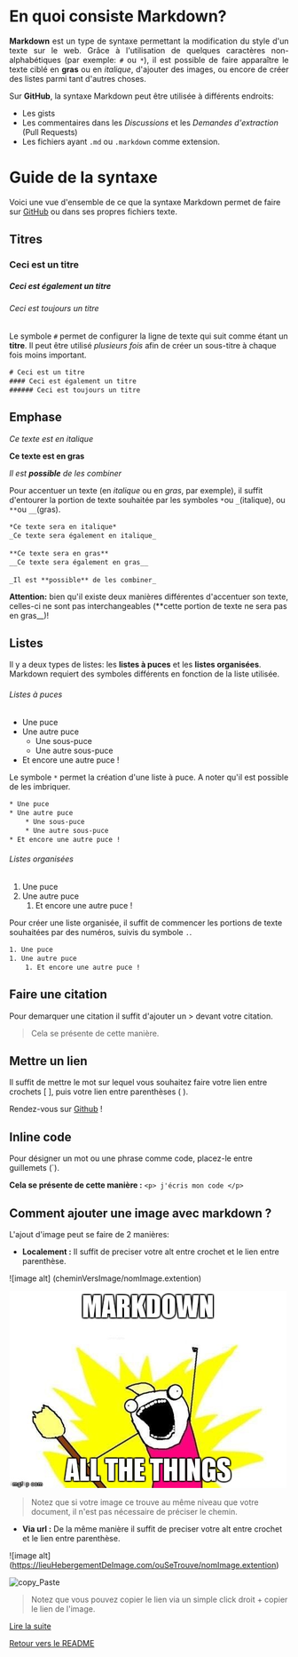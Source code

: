 # En quoi consiste Markdown?

<div style="text-align: justify">

**Markdown** est un type de syntaxe permettant la modification du style d'un texte sur le web. Grâce à l'utilisation de quelques caractères non-alphabétiques (par exemple: ` # ` ou ` * `), il est possible de faire apparaître le texte ciblé en **gras** ou en *italique*, d'ajouter des images, ou encore de créer des listes parmi tant d'autres choses. 

</div>

Sur **GitHub**, la syntaxe Markdown peut être utilisée à différents endroits:

* Les gists
* Les commentaires dans les *Discussions* et les *Demandes d'extraction* (Pull Requests)
* Les fichiers ayant ```.md``` ou ```.markdown``` comme extension.

# Guide de la syntaxe

Voici une vue d'ensemble de ce que la syntaxe Markdown permet de faire sur [GitHub](http://github.com) ou dans ses propres fichiers texte.

## Titres

### Ceci est un titre
##### Ceci est également un titre
###### Ceci est toujours un titre

Le symbole `#` permet de configurer la ligne de texte qui suit comme étant un **titre**. Il peut être utilisé *plusieurs fois* afin de créer un sous-titre à chaque fois moins important.

```
# Ceci est un titre
#### Ceci est également un titre
###### Ceci est toujours un titre
```

## Emphase

*Ce texte est en italique*

**Ce texte est en gras**

_Il est **possible** de les combiner_

Pour accentuer un texte (en *italique* ou en *gras*, par exemple), il suffit d'entourer la portion de texte souhaitée par les symboles `*`ou `_`(italique), ou `**`ou `__`(gras).

```
*Ce texte sera en italique*
_Ce texte sera également en italique_

**Ce texte sera en gras**
__Ce texte sera également en gras__

_Il est **possible** de les combiner_
```

**Attention:** bien qu'il existe deux manières différentes d'accentuer son texte, celles-ci ne sont pas interchangeables (**cette portion de texte ne sera pas en gras__)!

## Listes

Il y a deux types de listes: les **listes à puces** et les **listes organisées**. Markdown requiert des symboles différents en fonction de la liste utilisée.

###### Listes à puces

* Une puce
* Une autre puce
    * Une sous-puce
    * Une autre sous-puce
* Et encore une autre puce !

Le symbole `*` permet la création d'une liste à puce. A noter qu'il est possible de les imbriquer.

```
* Une puce
* Une autre puce
    * Une sous-puce
    * Une autre sous-puce
* Et encore une autre puce !
```

###### Listes organisées

1. Une puce
1. Une autre puce
    1. Et encore une autre puce !

Pour créer une liste organisée, il suffit de commencer les portions de texte souhaitées par des numéros, suivis du symbole `.`.

```
1. Une puce
1. Une autre puce
    1. Et encore une autre puce !

```

## Faire une citation

Pour demarquer une citation il suffit d'ajouter un > devant votre citation.

> Cela se présente de cette manière.

## Mettre un lien


Il suffit de mettre le mot sur lequel vous souhaitez faire votre lien entre crochets [ ], puis votre lien entre parenthèses ( ).

Rendez-vous sur [Github](http://www.github.com) !

## Inline code
Pour désigner un mot ou une phrase comme code, placez-le entre guillemets (`).

**Cela se présente de cette manière :**
    `<p> j'écris mon code </p>` 

## Comment ajouter une image avec markdown ?

L'ajout d'image peut se faire de 2 manières:
- **Localement :** 
Il suffit de preciser votre alt entre crochet et le lien entre parenthèse. 

![image alt]
(cheminVersImage/nomImage.extention)

![image_Markdown](image_Markdown.jpg)

>Notez que si votre image ce trouve au même niveau que votre document, il n'est pas nécessaire de préciser le chemin. 

- **Via url :**
De la même manière il suffit de preciser votre alt entre crochet et le lien entre parenthèse.

![image alt]
(https://lieuHebergementDeImage.com/ouSeTrouve/nomImage.extention)

![copy_Paste](https://wanna-joke.com/wp-content/uploads/2014/09/funny-copy-paste-meme.jpg)

>Notez que vous pouvez copier le lien via un simple click droit + copier le lien de l'image.


[Lire la suite](./document2.md)

[Retour vers le README](./readme.md)
